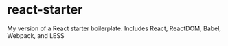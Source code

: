 # react-starter
My version of a React starter boilerplate. Includes React, ReactDOM, Babel, Webpack, and LESS
